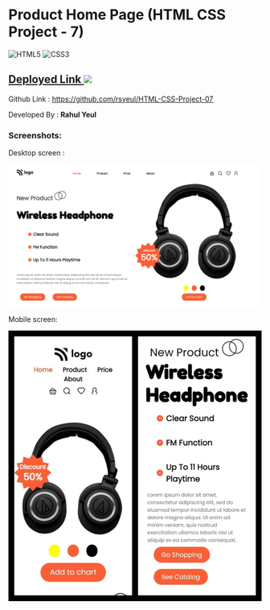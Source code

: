 <!-- # FSD Javascript  Bootcamp -->
# Product Home Page (HTML CSS Project - 7)

![HTML5](https://img.shields.io/badge/html5-%23E34F26.svg?style=for-the-badge&logo=html5&logoColor=white) ![CSS3](https://img.shields.io/badge/css3-%231572B6.svg?style=for-the-badge&logo=css3&logoColor=white)

##  [Deployed Link ![](https://camo.githubusercontent.com/ee1f8efa669af5258733fc36705130a56fd7d8afc36f4aee553dd96aca4bac0a/68747470733a2f2f696d672e736869656c64732e696f2f62616467652f2d4e65746c6966792d2532333030433742373f7374796c653d666c61742d737175617265266c6f676f3d6e65746c696679266c6f676f436f6c6f723d666666666666) ](https://rahul-project-07.netlify.app/) 
Github Link : https://github.com/rsyeul/HTML-CSS-Project-07


Developed By : **Rahul Yeul**

### Screenshots:

Desktop screen :

![Home page](./screenshots/desktop-ss.jpeg) 


Mobile screen: 

![cards section](./screenshots/mobile-ss.jpg)
